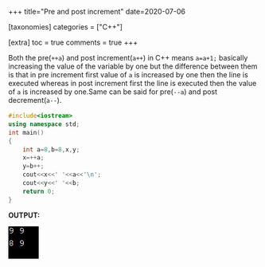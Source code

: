 +++
title="Pre and post increment"
date=2020-07-06

[taxonomies]
categories = ["C++"]

[extra]
toc = true
comments = true
+++

Both the pre(`++a`) and post increment(`a++`) in C++  means `a=a+1;` basically increasing the value of the variable by one but the difference between them is that in pre increment first value of `a` is increased by one then the line is executed whereas in post increment first the line is executed then the value of `a` is increased by one.Same can be said for pre(`--a`) and post decrement(`a--`).

```cpp
#include<iostream>
using namespace std;
int main()
{
    int a=8,b=8,x,y;
    x=++a;
    y=b++;
    cout<<x<<' '<<a<<'\n';
    cout<<y<<' '<<b;
    return 0;
}
```
**OUTPUT:**

![output](/assets/Pre-and-post-increment.png)